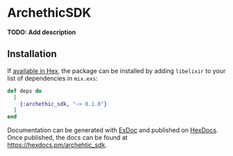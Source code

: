 # ArchethicSDK

**TODO: Add description**

## Installation

If [available in Hex](https://hex.pm/docs/publish), the package can be installed
by adding `libelixir` to your list of dependencies in `mix.exs`:

```elixir
def deps do
  [
    {:archethic_sdk, "~> 0.1.0"}
  ]
end
```

Documentation can be generated with [ExDoc](https://github.com/elixir-lang/ex_doc)
and published on [HexDocs](https://hexdocs.pm). Once published, the docs can
be found at <https://hexdocs.pm/archehtic_sdk>.

